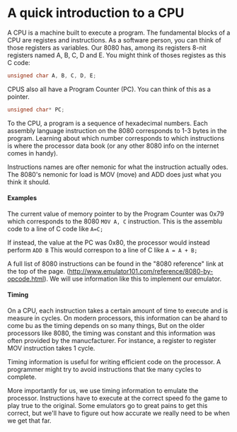# A quick introduction to a CPU

A CPU is a machine built to execute a program. The fundamental blocks of a CPU are registes and instructions. As a software person, you can think of those registers as variables. Our 8080 has, among its registers 8-nit registers named A, B, C, D and E. You might think of thoses registes as this C code: 

```c
unsigned char A, B, C, D, E; 
```

CPUS also all have a Program Counter (PC). You can think of this as a pointer.

```c 
unsigned char* PC;
```

To the CPU, a program is a sequence of hexadecimal numbers. Each assembly language instruction on the 8080 corresponds to 1-3 bytes in the program. Learning about which number corresponds to which instructions is where the processor data book (or any other 8080 info on the internet comes in handy).

Instructions names are ofter nemonic for what the instruction actually odes. The 8080's nemonic for load is MOV (move) and ADD does just what you think it should. 

#### Examples

The current value of memory pointer to by the Program Counter was 0x79 which corresponds to the 8080 `MOV A, C` instruction. This is the assemblu code to a line of C code like `A=C;`

If instead, the value at the PC was 0x80, the processor would instead perform `ADD B` This would correspon to a line of C like `A = A + B;`

A full list of 8080 instructions can be found in the "8080 reference" link at the top of the page. (http://www.emulator101.com/reference/8080-by-opcode.html). We will use information like this to implement our emulator.

#### Timing 

On a CPU, each instruction takes a certain amount of time to execute and is measure in cycles. On modern processors, this information can be ahard to come bu as the timing depends on so many things, But on the older processors like 8080, the timing was constant and this information was often provided by the manucfacturer. For instance, a register to register MOV instruction takes 1 cycle.

Timing information is useful for writing efficient code on the processor. A programmer might try to avoid instructions that tke many cycles to complete. 

More importantly for us, we use timing information to emulate the processor. Instructions have to execute at the correct speed fo the game to play true to the original. Some emulators go to great pains to get this correct, but we'll have to figure out how accurate we really need to be when we get that far. 
